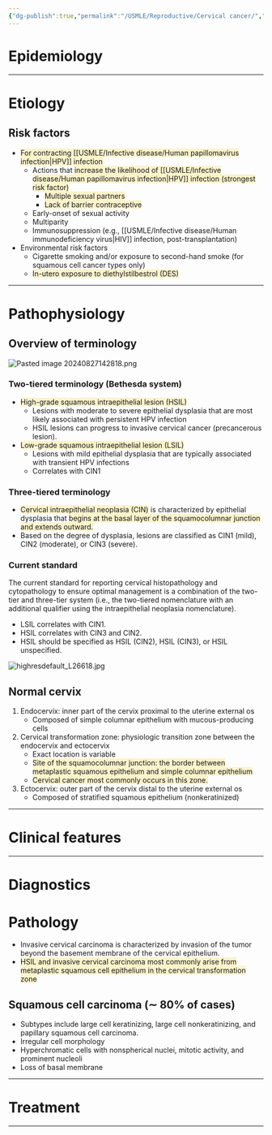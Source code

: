 ```yaml
---
{"dg-publish":true,"permalink":"/USMLE/Reproductive/Cervical cancer/","tags":["t1"]}
---
```


# Epidemiology


---
# Etiology
## Risk factors
- <span style="background:rgba(240, 200, 0, 0.2)">For contracting [[USMLE/Infective disease/Human papillomavirus infection\|HPV]] infection</span>
	- Actions that <span style="background:rgba(240, 200, 0, 0.2)">increase the likelihood of [[USMLE/Infective disease/Human papillomavirus infection\|HPV]] infection (strongest risk factor)</span>
		- <span style="background:rgba(240, 200, 0, 0.2)">Multiple sexual partners </span>
		- <span style="background:rgba(240, 200, 0, 0.2)">Lack of barrier contraceptive</span>
	- Early-onset of sexual activity
	- Multiparity
	- Immunosuppression (e.g., [[USMLE/Infective disease/Human immunodeficiency virus\|HIV]] infection, post-transplantation)
- Environmental risk factors
	- Cigarette smoking and/or exposure to second-hand smoke (for squamous cell cancer types only) 
	- <span style="background:rgba(240, 200, 0, 0.2)">In-utero exposure to diethylstilbestrol (DES)</span>

---
# Pathophysiology
## Overview of terminology
![Pasted image 20240827142818.png](/img/user/appendix/Pasted%20image%2020240827142818.png)
### Two-tiered terminology (Bethesda system)
- <span style="background:rgba(240, 200, 0, 0.2)">High-grade squamous intraepithelial lesion (HSIL)</span>
	- Lesions with moderate to severe epithelial dysplasia that are most likely associated with persistent HPV infection
	- HSIL lesions can progress to invasive cervical cancer (precancerous lesion).
- <span style="background:rgba(240, 200, 0, 0.2)">Low-grade squamous intraepithelial lesion (LSIL)</span>
	- Lesions with mild epithelial dysplasia that are typically associated with transient HPV infections
	- Correlates with CIN1
### Three-tiered terminology 
- <span style="background:rgba(240, 200, 0, 0.2)">Cervical intraepithelial neoplasia (CIN)</span> is characterized by epithelial dysplasia that <span style="background:rgba(240, 200, 0, 0.2)">begins at the basal layer of the squamocolumnar junction and extends outward.</span>
- Based on the degree of dysplasia, lesions are classified as CIN1 (mild), CIN2 (moderate), or CIN3 (severe).
### Current standard
The current standard for reporting cervical histopathology and cytopathology to ensure optimal management is a combination of the two-tier and three-tier system (i.e., the two-tiered nomenclature with an additional qualifier using the intraepithelial neoplasia nomenclature).
- LSIL correlates with CIN1.
- HSIL correlates with CIN3 and CIN2.
- HSIL should be specified as HSIL (CIN2), HSIL (CIN3), or HSIL unspecified.

![highresdefault_L26618.jpg](/img/user/appendix/highresdefault_L26618.jpg)
## Normal cervix
1. Endocervix: inner part of the cervix proximal to the uterine external os
	- Composed of simple columnar epithelium with mucous-producing cells
2. Cervical transformation zone: physiologic transition zone between the endocervix and ectocervix
	- Exact location is variable
	- <span style="background:rgba(240, 200, 0, 0.2)">Site of the squamocolumnar junction: the border between metaplastic squamous epithelium and simple columnar epithelium</span>
	- <span style="background:rgba(240, 200, 0, 0.2)">Cervical cancer most commonly occurs in this zone.</span>
3. Ectocervix: outer part of the cervix distal to the uterine external os
	- Composed of stratified squamous epithelium (nonkeratinized)

---
# Clinical features


---
# Diagnostics

# Pathology
- Invasive cervical carcinoma is characterized by invasion of the tumor beyond the basement membrane of the cervical epithelium.
- <span style="background:rgba(240, 200, 0, 0.2)">HSIL and invasive cervical carcinoma most commonly arise from metaplastic squamous cell epithelium in the cervical transformation zone</span>
## Squamous cell carcinoma (∼ 80% of cases)
- Subtypes include large cell keratinizing, large cell nonkeratinizing, and papillary squamous cell carcinoma.
- Irregular cell morphology
- Hyperchromatic cells with nonspherical nuclei, mitotic activity, and prominent nucleoli
- Loss of basal membrane

---
# Treatment


---
